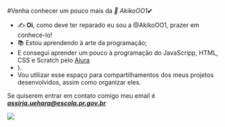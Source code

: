 #Venha conhecer um pouco mais da _🌺 AkikoOO1💕_
 
- ✍️ **Oi**, como deve ter reparado eu sou a @AkikoOO1, prazer em conhece-lo!
- 📚 Estou aprendendo à arte da programação;
- E consegui aprender um pouco à programação do JavaScripp, HTML, CSS e Scratch pelo [Alura](https://www.alura.com.br) 
- ).
- Vou utilizar esse espaço para compartilhamentos dos meus projetos desenvolvidos, assim como organizar eles.

Se quiserem entrar em contato comigo meu email é ***assiria.uehara@escola.pr.gov.br*** 


![](https://media.tenor.com/b-rNht0eLhIAAAAC/anime-girl-salute.gif)
